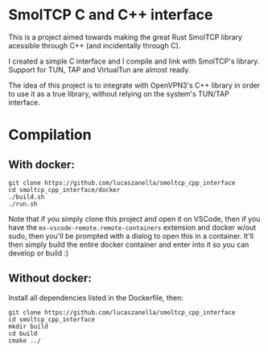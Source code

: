 # SmolTCP C and C++ interface

This is a project aimed towards making the great Rust SmolTCP library acessible through C++ (and incidentally through C).

I created a simple C interface and I compile and link with SmolTCP's library. Support for TUN, TAP and VirtualTun are almost ready.

The idea of this project is to integrate with OpenVPN3's C++ library in order to use it as a true library, without relying on the system's TUN/TAP interface.

# Compilation 

## With docker:

```
git clone https://github.com/lucaszanella/smoltcp_cpp_interface
cd smoltcp_cpp_interface/docker
./build.sh
./run.sh
```

Note that if you simply clone this project and open it on VSCode, then if you 
have the `ms-vscode-remote.remote-containers` extension and docker w/out sudo, 
then you'll be prompted with a dialog to open this in a container. It'll then 
simply build the entire docker container and enter into it so you can develop
or build :)  

## Without docker:

Install all dependencies listed in the Dockerfile, then:

```
git clone https://github.com/lucaszanella/smoltcp_cpp_interface
cd smoltcp_cpp_interface
mkdir build
cd build 
cmake ../
```
